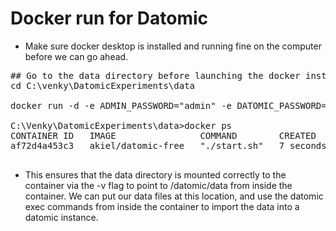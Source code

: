 # Docker run for Datomic 

* Make sure docker desktop is installed and running fine on the computer before we can go ahead. 

<pre>
## Go to the data directory before launching the docker instance. 
cd C:\venky\DatomicExperiments\data

docker run -d -e ADMIN_PASSWORD="admin" -e DATOMIC_PASSWORD="datomic" -p 4334-4336:4334-4336 --name datomic-free -v %cd%:/datomic/data akiel/datomic-free 

C:\Venky\DatomicExperiments\data>docker ps
CONTAINER ID   IMAGE                COMMAND        CREATED         STATUS         PORTS                              NAMES
af72d4a453c3   akiel/datomic-free   "./start.sh"   7 seconds ago   Up 6 seconds   0.0.0.0:4334-4336->4334-4336/tcp   datomic-free

</pre>

* This ensures that the data directory is mounted correctly to the container via the -v flag to point to /datomic/data from inside the container. We can put our data files at this location, and use the datomic exec commands from inside the container to import the data into a datomic instance.
